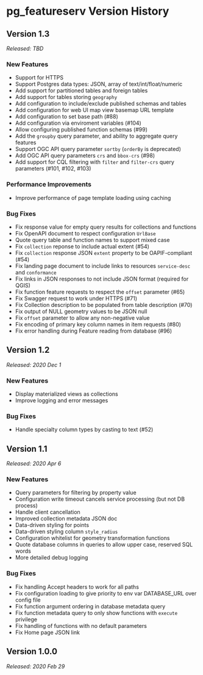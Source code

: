 # pg_featureserv Version History

## Version 1.3
*Released: TBD*

### New Features

* Support for HTTPS
* Support Postgres data types: JSON, array of text/int/float/numeric
* Add support for partitioned tables and foreign tables
* Add support for tables storing `geography`
* Add configuration to include/exclude published schemas and tables
* Add configuration for web UI map view basemap URL template
* Add configuration to set base path (#88)
* Add configuration via enviroment variables (#104)
* Allow configuring published function schemas (#99)
* Add the `groupby` query parameter, and ability to aggregate query features
* Support OGC API query parameter `sortby` (`orderBy` is deprecated)
* Add OGC API query parameters `crs` and `bbox-crs` (#98)
* Add support for CQL filtering with `filter` and `filter-crs` query parameters (#101, #102, #103)

### Performance Improvements

* Improve performance of page template loading using caching

### Bug Fixes

* Fix response value for empty query results for collections and functions
* Fix OpenAPI document to respect configuration `UrlBase`
* Quote query table and function names to support mixed case
* Fix `collection` reponse to include actual extent (#54)
* Fix `collection` response JSON `extent` property to be OAPIF-compliant (#54)
* Fix landing page document to include links to resources `service-desc` and `conformance`
* Fix links in JSON responses to not include JSON format (required for QGIS)
* Fix function feature requests to respect the `offset` parameter (#65)
* Fix Swagger request to work under HTTPS (#71)
* Fix Collection description to be populated from table description (#70)
* Fix output of NULL geometry values to be JSON null
* Fix `offset` parameter to allow any non-negative value
* Fix encoding of primary key column names in item requests (#80)
* Fix error handling during Feature reading from database (#96)

## Version 1.2
*Released: 2020 Dec 1*

### New Features

* Display materialized views as collections
* Improve logging and error messages

### Bug Fixes

* Handle specialty column types by casting to text (#52)

## Version 1.1
*Released: 2020 Apr 6*

### New Features

* Query parameters for filtering by property value
* Configuration write timeout cancels service processing (but not DB process)
* Handle client cancellation
* Improved collection metadata JSON doc
* Data-driven styling for points
* Data-driven styling column `style_radius`
* Configuration whitelist for geometry transformation functions
* Quote database columns in queries to allow upper case, reserved SQL words
* More detailed debug logging


### Bug Fixes

* Fix handling Accept headers to work for all paths
* Fix configuration loading to give priority to env var DATABASE_URL over config file
* Fix function argument ordering in database metadata query
* Fix function metadata query to only show functions with `execute` privilege
* Fix handling of functions with no default parameters
* Fix Home page JSON link

## Version 1.0.0
*Released: 2020 Feb 29*
